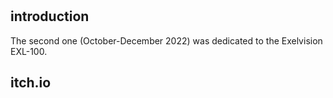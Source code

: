 #


## introduction

The second one (October-December 2022) was dedicated to the Exelvision EXL-100.



## itch.io

